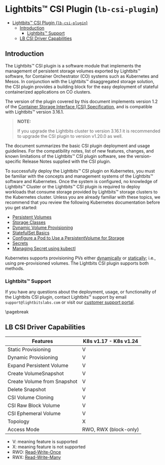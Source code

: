 <div style="page-break-after: always;"></div>

# Lightbits™ CSI Plugin (`lb-csi-plugin`)

- [Lightbits™ CSI Plugin (`lb-csi-plugin`)](#lightbits-csi-plugin-lb-csi-plugin)
  - [Introduction](#introduction)
    - [Lightbits™ Support](#lightbits-support)
  - [LB CSI Driver Capabilities](#lb-csi-driver-capabilities)

<div style="page-break-after: always;"></div>

## Introduction

The Lightbits™ CSI plugin is a software module that implements the management of persistent storage volumes exported by Lightbits™ software, for Container Orchestrator (CO) systems such as Kubernetes and Mesos. In conjunction with the Lightbits™ disaggregated storage solution, the CSI plugin provides a building block for the easy deployment of stateful containerized applications on CO clusters.

The version of the plugin covered by this document implements version 1.2 of the [Container Storage Interface (CSI) Specification](https://github.com/container-storage-interface/spec/blob/v1.2.0/spec.md), and is compatible with Lightbits™ version 3.16.1.

> **NOTE:**
>
> If you upgrade the Lightbits cluster to version 3.16.1 it is recommended to upgrade the CSI plugin to version v1.20.0 as well.

The document summarizes the basic CSI plugin deployment and usage guidelines. For the compatibility notes, list of new features, changes, and known limitations of the Lightbits™ CSI plugin software, see the version-specific Release Notes supplied with the CSI plugin.

To successfully deploy the Lightbits™ CSI plugin on Kubernetes, you must be familiar with the concepts and management systems of the Lightbits™ software and Kubernetes. Once the system is configured, no knowledge of Lightbits™ Cluster or the Lightbits™ CSI plugin is required to deploy workloads that consume storage provided by Lightbits™ storage clusters to the Kubernetes cluster.
Unless you are already familiar with these topics, we recommend that you review the following Kubernetes documentation before you get started:

- [Persistent Volumes](https://kubernetes.io/docs/concepts/storage/persistent-volumes/)
- [Storage Classes](https://kubernetes.io/docs/concepts/storage/storage-classes)
- [Dynamic Volume Provisioning](https://kubernetes.io/docs/concepts/storage/dynamic-provisioning)
- [StatefulSet Basics](https://kubernetes.io/docs/tutorials/stateful-application/basic-stateful-set)
- [Configure a Pod to Use a PersistentVolume for Storage](https://kubernetes.io/docs/tasks/configure-pod-container/configure-persistent-volume-storage)
- [Secrets](https://kubernetes.io/docs/concepts/configuration/secret)
- [Managing Secret using kubectl](https://kubernetes.io/docs/tasks/configmap-secret/managing-secret-using-kubectl)

Kubernetes supports provisioning PVs either [dynamically]() or [statically](); i.e., using pre-provisioned volumes. The Lightbits CSI plugin supports both methods.

###	Lightbits™ Support

If you have any questions about the deployment, usage, or functionality of the Lightbits CSI plugin, contact Lightbits™ support by email `support@lightbitslabs.com` or visit our [customer support portal](https://lightbitslabs.atlassian.net/servicedesk/customer/portals).

<div style="page-break-after: always;"></div>
\pagebreak

## LB CSI Driver Capabilities

| Features                    | K8s v1.17 - K8s v1.24 |
|-----------------------------|-----------------------|
| Static Provisioning         |          V            |
| Dynamic Provisioning        |          V            |
| Expand Persistent Volume    |          V            |
| Create VolumeSnapshot       |          V            |
| Create Volume from Snapshot |          V            |
| Delete Snapshot             |          V            |
| CSI Volume Cloning          |          V            |
| CSI Raw Block Volume        |          V            |
| CSI Ephemeral Volume        |          V            |
| Topology                    |          X            |
| Access Mode                 | RWO, RWX (block-only) |


- V: meaning feature is supported
- X: meaning feature is not supported
- RWO: [Read-Write-Once](https://kubernetes.io/docs/concepts/storage/persistent-volumes/#access-modes)
- RWX: [Read-Write-Many](https://kubernetes.io/docs/concepts/storage/persistent-volumes/#access-modes)
